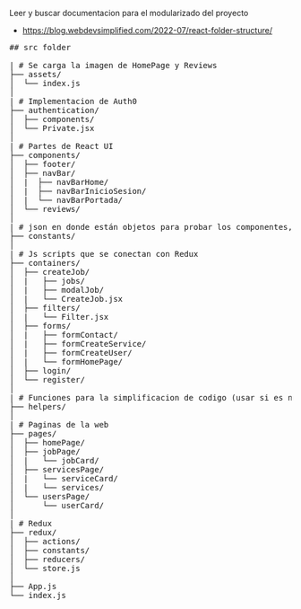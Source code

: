 Leer y buscar documentacion para el modularizado del proyecto

- https://blog.webdevsimplified.com/2022-07/react-folder-structure/

<pre>
## src folder

| # Se carga la imagen de HomePage y Reviews
├── assets/
│  └── index.js
│
| # Implementacion de Auth0  
├── authentication/
│  ├── components/
│  └── Private.jsx
│
| # Partes de React UI
├── components/
│  ├── footer/
│  ├── navBar/
│  |  ├── navBarHome/
│  |  ├── navBarInicioSesion/
│  |  └── navBarPortada/
│  └── reviews/
│
| # json en donde están objetos para probar los componentes, cards, ets
├── constants/
│
| # Js scripts que se conectan con Redux
├── containers/
│  ├── createJob/
│  |   ├── jobs/
│  |   ├── modalJob/
│  |   └── CreateJob.jsx
│  ├── filters/
│  |   └── Filter.jsx
│  ├── forms/
│  |   ├── formContact/
│  |   ├── formCreateService/
│  |   ├── formCreateUser/
│  |   └── formHomePage/
│  ├── login/
│  └── register/
│
| # Funciones para la simplificacion de codigo (usar si es necesario)
├── helpers/
│
| # Paginas de la web
├── pages/
│  ├── homePage/
│  ├── jobPage/
│  |   └── jobCard/
│  ├── servicesPage/
│  |   └── serviceCard/
│  |   └── services/
│  └── usersPage/
│      └── userCard/
│
| # Redux
├── redux/
│  ├── actions/
│  ├── constants/
│  ├── reducers/
│  └── store.js
│
├── App.js
└── index.js
<pre>
